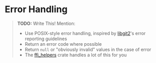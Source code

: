 # Error Handling

> **TODO:** Write This! Mention:
>
> - Use POSIX-style error handling, inspired by [libgit2]'s error reporting 
>   guidelines
> - Return an error code where possible
> - Return `null` or "obviously invalid" values in the case of error
> - The [ffi_helpers] crate handles a lot of this for you

[ffi_helpers]: https://crates.io/crates/ffi_helpers
[libgit2]: https://github.com/libgit2/libgit2/blob/master/docs/error-handling.md
